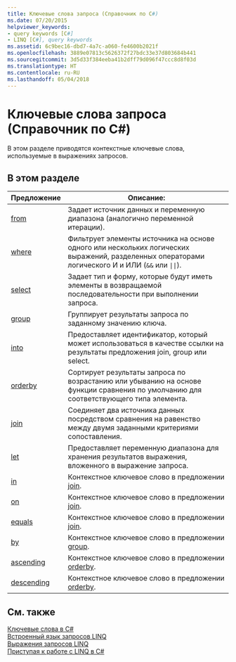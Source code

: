 ```yaml
---
title: Ключевые слова запроса (Справочник по C#)
ms.date: 07/20/2015
helpviewer_keywords:
- query keywords [C#]
- LINQ [C#], query keywords
ms.assetid: 6c9bec16-dbd7-4a7c-a060-fe4600b2021f
ms.openlocfilehash: 3889e07813c5626372f27bdc33e37d803684b441
ms.sourcegitcommit: 3d5d33f384eeba41b2dff79d096f47ccc8d8f03d
ms.translationtype: HT
ms.contentlocale: ru-RU
ms.lasthandoff: 05/04/2018
---
```

# <a name="query-keywords-c-reference"></a>Ключевые слова запроса (Справочник по C#)
В этом разделе приводятся контекстные ключевые слова, используемые в выражениях запросов.  
  
## <a name="in-this-section"></a>В этом разделе  
  
|Предложение|Описание:|  
|------------|-----------------|  
|[from](../../../csharp/language-reference/keywords/from-clause.md)|Задает источник данных и переменную диапазона (аналогично переменной итерации).|  
|[where](../../../csharp/language-reference/keywords/where-clause.md)|Фильтрует элементы источника на основе одного или нескольких логических выражений, разделенных операторами логического И и ИЛИ (`&&` или <code>&#124;&#124;</code>).|  
|[select](../../../csharp/language-reference/keywords/select-clause.md)|Задает тип и форму, которые будут иметь элементы в возвращаемой последовательности при выполнении запроса.|  
|[group](../../../csharp/language-reference/keywords/group-clause.md)|Группирует результаты запроса по заданному значению ключа.|  
|[into](../../../csharp/language-reference/keywords/into.md)|Предоставляет идентификатор, который может использоваться в качестве ссылки на результаты предложения join, group или select.|  
|[orderby](../../../csharp/language-reference/keywords/orderby-clause.md)|Сортирует результаты запроса по возрастанию или убыванию на основе функции сравнения по умолчанию для соответствующего типа элемента.|  
|[join](../../../csharp/language-reference/keywords/join-clause.md)|Соединяет два источника данных посредством сравнения на равенство между двумя заданными критериями сопоставления.|  
|[let](../../../csharp/language-reference/keywords/let-clause.md)|Предоставляет переменную диапазона для хранения результатов выражения, вложенного в выражение запроса.|  
|[in](../../../csharp/language-reference/keywords/in.md)|Контекстное ключевое слово в предложении [join](../../../csharp/language-reference/keywords/join-clause.md).|  
|[on](../../../csharp/language-reference/keywords/on.md)|Контекстное ключевое слово в предложении [join](../../../csharp/language-reference/keywords/join-clause.md).|  
|[equals](../../../csharp/language-reference/keywords/equals.md)|Контекстное ключевое слово в предложении [join](../../../csharp/language-reference/keywords/join-clause.md).|  
|[by](../../../csharp/language-reference/keywords/by.md)|Контекстное ключевое слово в предложении [group](../../../csharp/language-reference/keywords/group-clause.md).|  
|[ascending](../../../csharp/language-reference/keywords/ascending.md)|Контекстное ключевое слово в предложении [orderby](../../../csharp/language-reference/keywords/orderby-clause.md).|  
|[descending](../../../csharp/language-reference/keywords/descending.md)|Контекстное ключевое слово в предложении [orderby](../../../csharp/language-reference/keywords/orderby-clause.md).|  
  
## <a name="see-also"></a>См. также  
 [Ключевые слова в C#](../../../csharp/language-reference/keywords/index.md)  
 [Встроенный язык запросов LINQ](../../programming-guide/concepts/linq/index.md)  
 [Выражения запросов LINQ](../../../csharp/programming-guide/linq-query-expressions/index.md)  
 [Приступая к работе с LINQ в C#](../../../csharp/programming-guide/concepts/linq/getting-started-with-linq.md)
